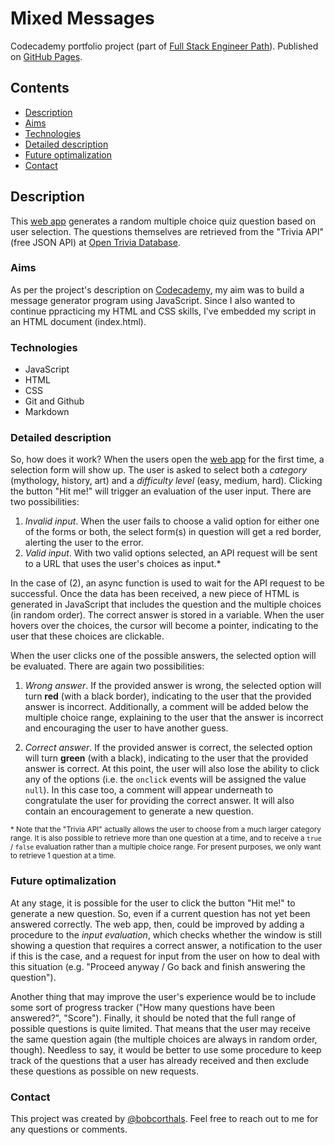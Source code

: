 # Mixed Messages

Codecademy portfolio project (part of [Full Stack Engineer Path](https://www.codecademy.com/learn/paths/full-stack-engineer-career-path)). Published on [GitHub Pages](https://bobcorthals.github.io/mixed_messages). 

## Contents

* [Description](#description)
* [Aims](#aims)
* [Technologies](#technologies)
* [Detailed description](#detailed-description)
* [Future optimalization](#future-optimalization)
* [Contact](#contact)

## Description

This [web app](https://bobcorthals.github.io/mixed_messages) generates a random multiple choice quiz question based on user selection. The questions themselves are retrieved from the "Trivia API" (free JSON API) at [Open Trivia Database](https://opentdb.com/api_config.php).

### Aims

As per the project's description on [Codecademy](https://discuss.codecademy.com/t/about-the-portfolio-project-mixed-messages-category/535742), my aim was to build a message generator program using JavaScript. Since I also wanted to continue ppracticing my HTML and CSS skills, I've embedded my script in an HTML document (index.html).

### Technologies

* JavaScript
* HTML
* CSS
* Git and Github
* Markdown

### Detailed description

So, how does it work? When the users open the [web app](https://bobcorthals.github.io/mixed_messages) for the first time, a selection form will show up. The user is asked to select both a *category* (mythology, history, art) and a *difficulty level* (easy, medium, hard). Clicking the button "Hit me!" will trigger an evaluation of the user input. There are two possibilities:
1. *Invalid input*. When the user fails to choose a valid option for either one of the forms or both, the select form(s) in question will get a red border, alerting the user to the error.
2. *Valid input*. With two valid options selected, an API request will be sent to a URL that uses the user's choices as input.*

In the case of (2), an async function is used to wait for the API request to be successful. Once the data has been received, a new piece of HTML is generated in JavaScript that includes the question and the multiple choices (in random order). The correct answer is stored in a variable. When the user hovers over the choices, the cursor will become a pointer, indicating to the user that these choices are clickable.

When the user clicks one of the possible answers, the selected option will be evaluated. There are again two possibilities:

1. *Wrong answer*. If the provided answer is wrong, the selected option will turn **red** (with a black border), indicating to the user that the provided answer is incorrect. Additionally, a comment will be added below the multiple choice range, explaining to the user that the answer is incorrect and encouraging the user to have another guess.

2. *Correct answer*. If the provided answer is correct, the selected option will turn **green** (with a black), indicating to the user that the provided answer is correct. At this point, the user will also lose the ability to click any of the options (i.e. the `onclick` events will be assigned the value `null`). In this case too, a comment will appear underneath to congratulate the user for providing the correct answer. It will also contain an encouragement to generate a new question.

<sub>\* Note that the "Trivia API" actually allows the user to choose from a much larger category range. It is also possible to retrieve more than one question at a time, and to receive a `true` / `false` evaluation rather than a multiple choice range. For present purposes, we only want to retrieve 1 question at a time.</sub>

### Future optimalization

At any stage, it is possible for the user to click the button "Hit me!" to generate a new question. So, even if a current question has not yet been answered correctly. The web app, then, could be improved by adding a procedure to the *input evaluation*, which checks whether the window is still showing a question that requires a correct answer, a notification to the user if this is the case, and a request for input from the user on how to deal with this situation (e.g. "Proceed anyway / Go back and finish answering the question").

Another thing that may improve the user's experience would be to include some sort of progress tracker ("How many questions have been answered?", "Score"). Finally, it should be noted that the full range of possible questions is quite limited. That means that the user may receive the same question again (the multiple choices are always in random order, though). Needless to say, it would be better to use some procedure to keep track of the questions that a user has already received and then exclude these questions as possible on new requests.

### Contact

This project was created by [@bobcorthals](https://github.com/bobcorthals). Feel free to reach out to me for any questions or comments.

